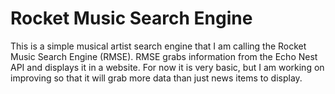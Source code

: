 Rocket Music Search Engine
===========================
This is a simple musical artist search engine that I am calling the Rocket Music Search Engine (RMSE). RMSE grabs information from the Echo Nest API and displays it in a website. For now it is very basic, but I am working on improving so that it will grab more data than just news items to display. 
